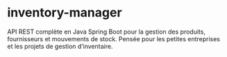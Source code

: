 # inventory-manager
API REST complète en Java Spring Boot pour la gestion des produits, fournisseurs et mouvements de stock. Pensée pour les petites entreprises et les projets de gestion d’inventaire.
